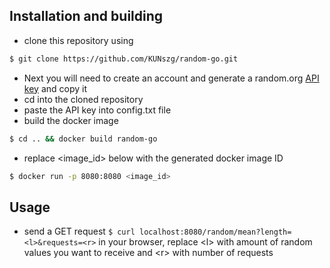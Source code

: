 
## Installation and building

- clone this repository using
```bash
$ git clone https://github.com/KUNszg/random-go.git
```
- Next you will need to create an account and generate a random.org [API key](https://api.random.org/dashboard) and copy it
- cd into the cloned repository
- paste the API key into config.txt file
- build the docker image
```bash
$ cd .. && docker build random-go
```
- replace <image_id> below with the generated docker image ID 
```bash
$ docker run -p 8080:8080 <image_id>
```
## Usage

- send a GET request ```$ curl localhost:8080/random/mean?length=<l>&requests=<r>``` in your browser, replace \<l> with amount of random values you want to receive and \<r> with number of requests
